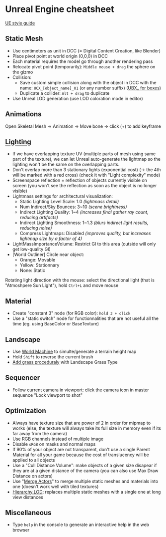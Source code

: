 # Unreal Engine cheatsheet

[UE style guide](https://github.com/Allar/ue5-style-guide)

## Static Mesh
 - Use centimeters as unit in DCC (= Digital Content Creation, like Blender)
 - Place pivot point at world origin (0,0,0) in DCC
 - Each material requires the model go through another rendering pass
 - Relocate pivot point (temporarily): `Middle mouse + drag` the sphere on the gizmo
 - Collision:
   - Save custom simple collision along with the object in DCC with the name: `UCX_[object_name]_01` (or any number suffix) ([UBX_ for boxes](https://docs.unrealengine.com/4.26/en-US/WorkingWithContent/Importing/FBX/StaticMeshes/#collision))
   - Duplicate a collider: `Alt + drag` to duplicate
 - Use Unreal LOD generation (use LOD coloration mode in editor)

## Animations
Open Skeletal Mesh => Animation => Move bone => click (+) to add keyframe

## [Lighting](https://docs.unrealengine.com/4.26/en-US/BuildingWorlds/LightingAndShadows/)
 - If we have overlapping texture UV (multiple parts of mesh using same part of the texture), we can let Unreal auto-generate the lightmap so the lighting won't be the same on the overlapping parts. 
 - Don't overlap more than 3 stationary lights (exponential cost) (-> the 4th will be marked with a red cross) (check it with "Light complexity" mode)
 - Screenspace reflection = reflection of objects currently visible on screen (you won't see the reflection as soon as the object is no longer visible)
 - Lightmass settings for architectural visualization:
   - Static Lighting Level Scale: 1.0 *(lightmass detail)*
   - Num Indirect/Sky Bounces: 3~10 *(scene brightness)*
   - Indirect Lighting Quality: 1~4 *(increases final gather ray count, reducing artifacts)*
   - Indirect Lighting Smoothness: 1~1.3 *(blurs indirect light results, reducing noise)*
   - Compress Lightmaps: Disabled *(improves quality, but increases lightmap size by a factor of 4)*
 - LightMassImportanceVolume: Restrict GI to this area (outside will only get low-quality GI)
 - [World Outliner] Circle near object:
   - Orange: Movable
   - Yellow: Stationnary
   - None: Static
   
 Rotating light direction with the mouse: select the directional light (that is "Atmoshpere Sun Light"), hold `Ctrl+L` and move mouse
 
## Material
 - Create "constant 3" node (for RGB color): `hold 3 + click`
 - Use a "static switch" node for functionnalities that are not useful all the time (eg. using BaseColor or BaseTexture)

## Landscape
 - Use [World Machine](https://www.world-machine.com/) to simulte/generate a terrain height map
 - Hold `Shift` to reverse the current brush
 - [Add grass proceduraly](https://learn.unrealengine.com/course/3590620/module/6960224) with Landscape Grass Type

## Sequencer
 - Follow current camera in viewport: click the camera icon in master sequence "Lock viewport to shot"

## Optimization
 - Always have texture size that are power of 2 in order for mipmap to works (else, the texture will always take its full size in memory even if its far away from the camera)
 - Use RGB channels instead of multiple image
 - Disable `sRGB` on masks and normal maps
 - If 90% of your object are not transparent, don't use a single Parent Material for all your game because the cost of translucency will be applied to all objects
 - Use a "Cull Distance Volume": make objects of a given size disapear if they are at a given distance of the camera (you can also use Max Draw Distance on actors)
 - Use "[Merge Actors](https://docs.unrealengine.com/4.26/en-US/Basics/Actors/Merging/)" to merge multiple static meshes and materials into one (doesn't work well with tiled textures)
 - [Hierarchy LOD](https://docs.unrealengine.com/4.26/en-US/BuildingWorlds/HLOD/): replaces multiple static meshes with a single one at long view distances
 
## Miscellaneous
 - Type `help` in the console to generate an interactive help in the web browser